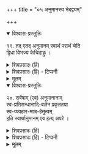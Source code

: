 +++
title = "०५ अनुमानस्य भेदद्वयम्"

+++


<details open><summary>विश्वास-प्रस्तुतिः</summary>

१९. तद् एतद् अनुमानम् स्वार्थं परार्थं चेति  
द्विधा विभज्य केचिदाहुः ।
</details>

<details><summary>शिवप्रसादः (हिं)</summary>

अनुवाद – इस अनुमान को स्वार्थ एवं परार्थ दो भागों में विभक्त करके कुछ लोगों ने उसके दो भेद किए – स्वार्थानुमान तथा परार्थानुमान । 
</details>

<details><summary>शिवप्रसादः (हिं) - टिप्पनी</summary>

भा० प्र० - नैयायिकों का कहना है कि अनुमान दो तरह के होते हैं- स्वार्थानुमान और परार्थानुमान । अपने प्रत्यय के लिए जो अनुमान किया जाता है, उसे स्वार्थानुमान कहते हैं । स्वार्थानुमान में अनुमान के प्रतिज्ञा, हेतु और दृष्टान्त, इन तीन अवयवों का ही प्रयोग होता है, किन्तु दूसरों में अनुमितिप्रमा को उत्पन्न करने के लिए जिस अनुमान का प्रयोग होता है, वह परार्थानुमान कहलाता है । परार्थानुमान में अनुमान के पांचों-प्रतिज्ञा, हेतु, उदाहरण, उपनय और निगमन- अवयवों का प्रयोग होता है। 

</details>

<details><summary>मूलम्</summary>

१९. तदेतदनुमानं स्वार्थं परार्थं चेति द्विधा विभज्य केचिदाहुः ।
</details>


<details open><summary>विश्वास-प्रस्तुतिः</summary>

२०. सर्वेषाम् (एव) अनुमानानाम्  
स्व-प्रतिसन्धानादि-बलेन प्रवृत्ततया  
स्व-व्यवहार-मात्र-हेतुत्वम्  
इति स्वार्थानुमानम् एव इत्य् अपरे ।
</details>

<details><summary>शिवप्रसादः (हिं)</summary>

किन्तु सिद्धान्त में सभी अनुमानों को स्वार्थं ही माना जाता है । सिद्धान्तियों का कहना है कि सभी अनुमान अपने ही प्रतिसंधानार्थ प्रवृत्त होते हैं । अतएव सभी स्वार्थानुमान ही होते हैं, परार्थं नहीं । 

</details>

<details><summary>शिवप्रसादः (हिं) - टिप्पनी</summary>

[[४३]]



विशिष्टाद्वैत दर्शन में यह स्वीकार किया जाता है कि व्याप्ति एवं पक्षधर्मता से विशिष्ट हेतु के द्वारा ज्ञाता को जो ज्ञान होता है वह अपने लिए ही होता है, अतएव सभी अनुमानों को स्वार्थ ही मानना चाहिए, उसका परार्था- नुमान नामक भेद मानना उचित नहीं है । 

</details>


<details><summary>मूलम्</summary>

२०. सर्वेषाम् (एव) अनुमानानाम्  
स्व-प्रतिसन्धानादि-बलेन प्रवृत्ततया  
स्व-व्यवहार-मात्र-हेतुत्वम्  
इति स्वार्थानुमानम् एव इत्य् अपरे ।

</details>

